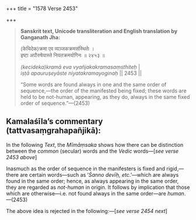 +++
title = "1578 Verse 2453"

+++
> **Sanskrit text, Unicode transliteration and English translation by Ganganath Jha:** 
>
> (केचिदेक)क्रमा एव व्यञ्जकक्रमसंस्थितेः ।  
> इष्टा अपौरुषेयास्ते नियतक्रमयोगिनः ॥ २४५३ ॥ 
>
> *(kecideka)kramā eva vyañjakakramasaṃsthiteḥ* \|  
> *iṣṭā apauruṣeyāste niyatakramayoginaḥ* \|\| 2453 \|\| 
>
> “Some words are found always in one and the same order of sequence,—the order of the manifested being fixed; these words are held to be not-human, appearing, as they do, always in the same fixed order of sequence.”—(2453)



## Kamalaśīla’s commentary (tattvasaṃgrahapañjikā):

In the following *Text*, the *Mīmāṃsaka* shows how there can be distinction between the *common* (secular) words and the *Vedic* words—[*see verse 2453 above*]

Inasmuch as the order of sequence in the manifesters is fixed and rigid,—there are certain words—such as ‘*Śanno devīḥ, etc*.’—which are always found in the same order; hence, as always appearing in the same order, they are regarded as *not-human* in origin. It follows by implication that those which are otherwise—i.e. not found always in the same order—are *human*.—(2453)

The above idea is rejected in the following:—[*see verse 2454 next*]


